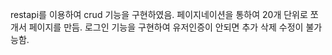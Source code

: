 restapi를 이용하여 crud 기능을 구현하였음.
페이지네이션을 통하여 20개 단위로 쪼개서 페이지를 만듬.
로그인 기능을 구현하여 유저인증이 안되면 추가 삭제 수정이 불가능함.